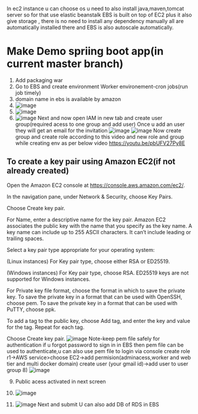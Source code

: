 In ec2 instance u can choose os
u need to also install java,maven,tomcat server so for that use elastic beanstalk
EBS is built on top of EC2 plus it also give storage , there is no need to install any dependency manually all are automatically installed there and EBS is also autoscale automatically.
# Make Demo spriing boot app(in current master branch)
1) Add packaging war
2) Go to EBS and create environment
 Worker environement-cron jobs(run job timely)
3) domain name in ebs is available by amazon
4) ![image](https://github.com/user-attachments/assets/a8aebb02-05b6-422c-bef2-6f81e7b21cc0)
5) ![image](https://github.com/user-attachments/assets/1d37b6c8-e8d9-46a0-8e1e-2e46770d125a)
6) ![image](https://github.com/user-attachments/assets/a6143d92-2348-44c5-a847-d752b91802cb)
   Next  and now open IAM in new tab and create user group(required acess to one group and add user)
   Once u add an user they will get an email for the invitation
   ![image](https://github.com/user-attachments/assets/84a88081-541c-4871-bda0-b38a68262e26)
   ![image](https://github.com/user-attachments/assets/f45b1993-b584-49ed-aeef-18b4bd203a0e)
Now create group and create role according to this video and new role and group while creating env as per below video
https://youtu.be/pbUFV27Py8E

## To create a key pair using Amazon EC2(if not already created)
Open the Amazon EC2 console at https://console.aws.amazon.com/ec2/.

In the navigation pane, under Network & Security, choose Key Pairs.

Choose Create key pair.

For Name, enter a descriptive name for the key pair. Amazon EC2 associates the public key with the name that you specify as the key name. A key name can include up to 255 ASCII characters. It can’t include leading or trailing spaces.

Select a key pair type appropriate for your operating system:

(Linux instances) For Key pair type, choose either RSA or ED25519.

(Windows instances) For Key pair type, choose RSA. ED25519 keys are not supported for Windows instances.

For Private key file format, choose the format in which to save the private key. To save the private key in a format that can be used with OpenSSH, choose pem. To save the private key in a format that can be used with PuTTY, choose ppk.

To add a tag to the public key, choose Add tag, and enter the key and value for the tag. Repeat for each tag.

Choose Create key pair.
![image](https://github.com/user-attachments/assets/765cea2e-6ff3-41a5-a0a2-94afcb58c25b)
Note-keep pem file safely for authentication if u forgot password to sign in in EBS then pem file can be used to authenticate,u can also use pem file to login via console
create role r1->AWS service>choose EC2->add permision(adminacess,worker and web tier and multi docker domain)
create user (your gmail id)->add user to user group
8) ![image](https://github.com/user-attachments/assets/83913b7a-5079-43b6-b7fe-e84e46747179)

9)  Public acess activated in next screen
10)  ![image](https://github.com/user-attachments/assets/b9957505-e8d8-411a-951e-c9c2d1e4bc0b)

11)  ![image](https://github.com/user-attachments/assets/5dc674b6-1617-4421-bef0-6f9a59311a20)
    Next and submit
U can also add  DB of RDS in EBS

## 



